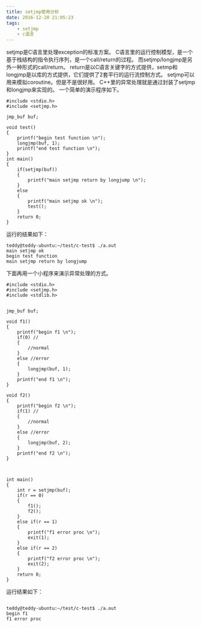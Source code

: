 ```yaml
---
title: setjmp使用分析
date: 2016-12-20 21:05:23
tags:
	- setjmp
	- c语言
---
```

setjmp是C语言里处理exception的标准方案。
C语言里的运行控制模型，是一个基于栈结构的指令执行序列，是一个call/return的过程。
而setjmp/longjmp是另外一种形式的call/return。
return是以C语言关键字的方式提供，setmp和longjmp是以库的方式提供，它们提供了2套平行的运行流控制方式。
setjmp可以用来模拟coroutine。但是不是很好用。
C++里的异常处理就是通过封装了setjmp和longjmp来实现的。
一个简单的演示程序如下。
```
#include <stdio.h>
#include <setjmp.h>

jmp_buf buf;

void test()
{
	printf("begin test function \n");
	longjmp(buf, 1);
	printf("end test function \n");
}
int main()
{
	if(setjmp(buf))
	{
		printf("main setjmp return by longjump \n");
	}
	else
	{
		printf("main setjmp ok \n");
		test();
	}
	return 0;
}
```
运行的结果如下：
```
teddy@teddy-ubuntu:~/test/c-test$ ./a.out    
main setjmp ok 
begin test function 
main setjmp return by longjump 
```

下面再用一个小程序来演示异常处理的方式。

```
#include <stdio.h>
#include <setjmp.h>
#include <stdlib.h>


jmp_buf buf;

void f1()
{
	printf("begin f1 \n");
	if(0) //
	{
		//normal
	}
	else //error
	{
		longjmp(buf, 1);
	}
	printf("end f1 \n");
}

void f2()
{
	printf("begin f2 \n");
	if(1) //
	{
		//normal
	}
	else //error
	{
		longjmp(buf, 2);
	}
	printf("end f2 \n");
}



int main()
{
	int r = setjmp(buf);
	if(r == 0)
	{
		f1();
		f2();
	}
	else if(r == 1)
	{
		printf("f1 error proc \n");
		exit(1);
	}
	else if(r == 2)
	{
		printf("f2 error proc \n");
		exit(2);
	}
	return 0;
}
```
运行结果如下：
```

teddy@teddy-ubuntu:~/test/c-test$ ./a.out 
begin f1 
f1 error proc 
```


